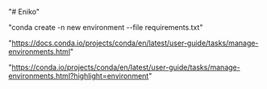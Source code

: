 "# Eniko" 

"conda create -n new environment --file requirements.txt"

"https://docs.conda.io/projects/conda/en/latest/user-guide/tasks/manage-environments.html"

"https://conda.io/projects/conda/en/latest/user-guide/tasks/manage-environments.html?highlight=environment"

